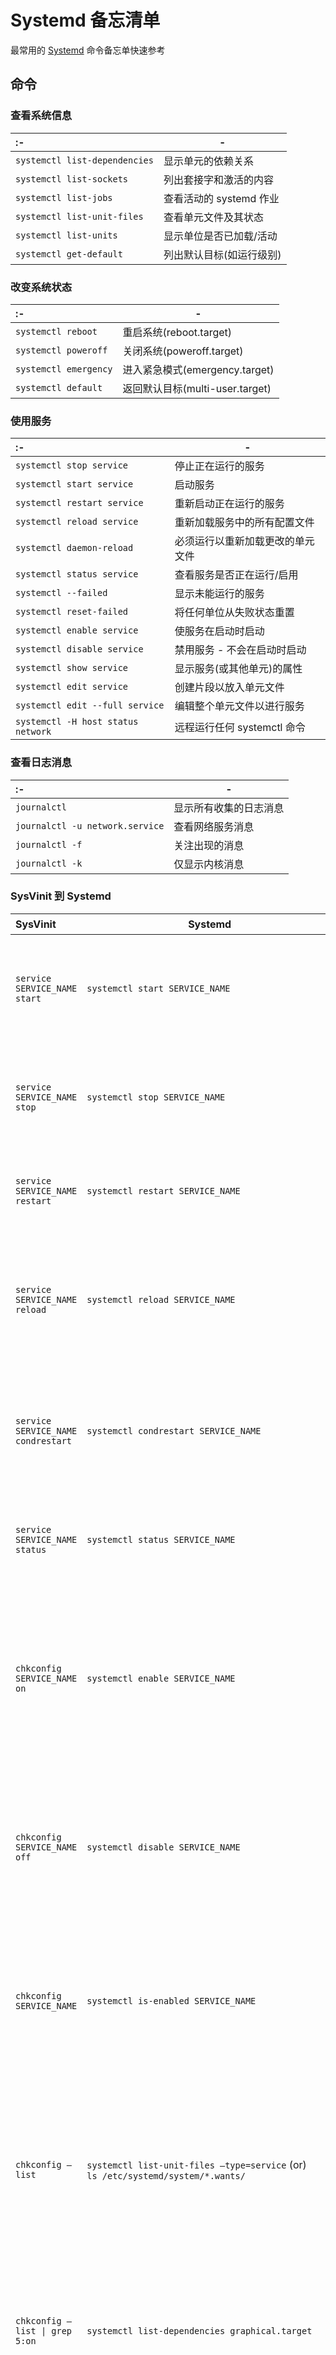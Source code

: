 Systemd 备忘清单
===

最常用的 [Systemd](https://systemd.io/) 命令备忘单快速参考

命令
----

### 查看系统信息

:- | -
:- | -
`systemctl list-dependencies` | 显示单元的依赖关系
`systemctl list-sockets` | 列出套接字和激活的内容
`systemctl list-jobs` | 查看活动的 systemd 作业
`systemctl list-unit-files` | 查看单元文件及其状态
`systemctl list-units` | 显示单位是否已加载/活动
`systemctl get-default` | 列出默认目标(如运行级别)
<!--rehype:className=style-list-->

### 改变系统状态

:- | -
:- | -
`systemctl reboot` | 重启系统(reboot.target)
`systemctl poweroff` | 关闭系统(poweroff.target)
`systemctl emergency` | 进入紧急模式(emergency.target)
`systemctl default` | 返回默认目标(multi-user.target)
<!--rehype:className=style-list-->

### 使用服务
<!--rehype:wrap-class=row-span-2-->

:- | -
:- | -
`systemctl stop service` | <red>停止</red>正在运行的服务
`systemctl start service` | 启动服务
`systemctl restart service` | 重新启动正在运行的服务
`systemctl reload service` | 重新加载服务中的所有配置文件
`systemctl daemon-reload` | 必须运行以重新加载更改的单元文件
`systemctl status service` | 查看服务是否正在运行/启用
`systemctl --failed` | 显示未能运行的服务
`systemctl reset-failed` | 将任何单位从失败状态重置
`systemctl enable service` | 使服务在启动时启动
`systemctl disable service` | 禁用服务 - 不会在启动时启动
`systemctl show service` | 显示服务(或其他单元)的属性
`systemctl edit service` | 创建片段以放入单元文件
`systemctl edit --full service` | 编辑整个单元文件以进行服务
`systemctl -H host status network` | 远程运行任何 systemctl 命令
<!--rehype:className=style-list-->

### 查看日志消息
<!--rehype:wrap-class=col-span-2-->

:- | -
:- | -
`journalctl` | 显示所有收集的日志消息
`journalctl -u network.service` | 查看网络服务消息
`journalctl -f` | 关注出现的消息
`journalctl -k` | 仅显示内核消息

### SysVinit 到 Systemd
<!--rehype:wrap-class=col-span-3-->

SysVinit | Systemd | 说明
:- | - | -
`service SERVICE_NAME start` | `systemctl start SERVICE_NAME` | 用于启动服务(不重启持久)
`service SERVICE_NAME stop` | `systemctl stop SERVICE_NAME` | 用于停止服务(不永久重启)
`service SERVICE_NAME restart` | `systemctl restart SERVICE_NAME` | 用于停止然后启动服务
`service SERVICE_NAME reload` | `systemctl reload SERVICE_NAME` | 重新加载配置文件而不中断挂起的操作
`service SERVICE_NAME condrestart` | `systemctl condrestart SERVICE_NAME` | 如果服务已在运行，则重新启动
`service SERVICE_NAME status` | `systemctl status SERVICE_NAME` | 判断服务当前是否正在运行
`chkconfig SERVICE_NAME on` | `systemctl enable SERVICE_NAME` | 打开服务，以便在下次启动时启动，或其他触发器
`chkconfig SERVICE_NAME off` | `systemctl disable SERVICE_NAME` | 为下次重新启动或任何其他触发器关闭服务
`chkconfig SERVICE_NAME` | `systemctl is-enabled SERVICE_NAME` | 用于检查服务是否配置为在当前环境中启动
`chkconfig –list` | `systemctl list-unit-files –type=service` (or) <br/>`ls /etc/systemd/system/*.wants/` | 打印一个服务表，列出每个配置的运行级别打开或关闭
`chkconfig –list \| grep 5:on` | `systemctl list-dependencies graphical.target` | 打印启动到图形模式时将启动的服务表
`chkconfig SERVICE_NAME –list` | `ls /etc/systemd/system/*.wants/SERVICE_NAME.service` | 用于列出此服务配置为打开或关闭的级别
`chkconfig SERVICE_NAME –add` | `systemctl daemon-reload` | 在创建新服务文件或修改任何配置时使用
<!--rehype:className=show-header-->

### 目标运行级别
<!--rehype:wrap-class=col-span-3-->

SysVinit | Systemd | 说明
:- | - | -
`0` | `runlevel0.target`, `poweroff.target` | 停止系统
`1`, `s`, `single` | `runlevel1.target`, `rescue.target` | 单用户模式
`2`, `4` | `runlevel2.target`, `runlevel4.target`, `multi-user.target` | 用户定义/站点特定的运行级别。 默认情况下，与 3 相同
`3` | `runlevel3.target`, `multi-user.target` | 多用户，非图形。 用户通常可以通过多个控制台或通过网络登录
`5` | `runlevel5.target`, `graphical.target` | 多用户，图形。 通常具有运行级别 3 的所有服务以及图形登录
`6` | `runlevel6.target`, `reboot.target` | 重启
`emergency` | `emergency.target` | 应急外壳
<!--rehype:className=show-header-->

### 更改运行级别
<!--rehype:wrap-class=col-span-3-->

SysVinit | Systemd | 说明
:- | - | -
`telinit 3` | `systemctl isolate multi-user.target` <br/>OR `systemctl isolate runlevel3.target`<br/>OR `telinit 3` | 更改为多用户运行级别
`sed s/^id:.*:initdefault:/id:3:initdefault:/` | `ln -sf /lib/systemd/system/multi-user.target /etc/systemd/system/default.target` | 设置为在下次重新启动时使用多用户运行级别
<!--rehype:className=show-header-->

另见
---

- [Systemd 官网](https://systemd.io/) _(systemd.io)_
- [Systemd Cheat Sheet](https://access.redhat.com/sites/default/files/attachments/12052018_systemd_6.pdf) _(access.redhat.com)_
- [Systemd Cheat Sheet](https://www.linuxtrainingacademy.com/systemd-cheat-sheet/) _(linuxtrainingacademy.com)_
